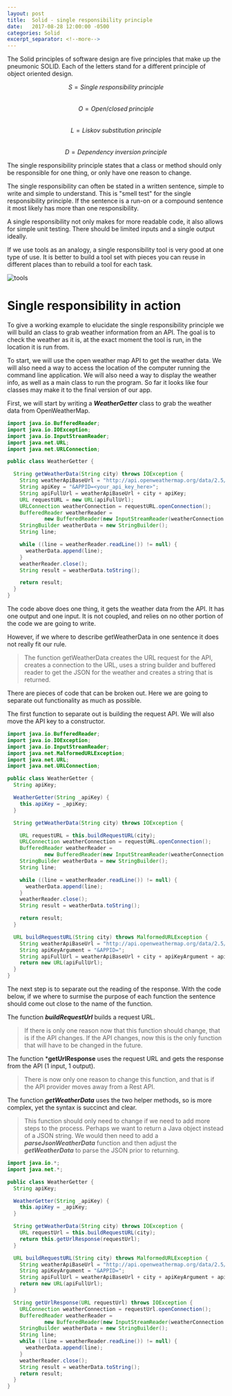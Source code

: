 ```yaml
---
layout: post
title:  Solid - single responsibility principle
date:   2017-08-28 12:00:00 -0500
categories: Solid
excerpt_separator: <!--more-->
---
```


The Solid principles of software design are five principles that make up the pneumonic SOLID. Each of the letters stand for a different principle of object oriented design.

<span class="formula">$$S = Single\;responsibility\;principle$$</span><br/>
<span class="formula">$$O = Open/closed\;principle$$</span><br/>
<span class="formula">$$L = Liskov\;substitution\;principle$$</span><br/>
<span class="formula">$$D = Dependency\;inversion\;principle$$</span>


The single responsibility principle states that a class or method should only be responsible for one thing, or only have one reason to change. 

The single responsibility can often be stated in a written sentence, simple to write and simple to understand.  This is "smell test" for the single responsibility principle. If the sentence is a run-on or a compound sentence it most likely has more than one responsibility. 

A single responsibility not only makes for more readable code, it also allows for simple unit testing.  There should be limited inputs and a single output ideally.  

If we use tools as an analogy, a single responsibility tool is very good at one type of use. It is better to build a tool set with pieces you can reuse in different places than to rebuild a tool for each task.

![tools]({{site.url}}/assets/pottery-tools.jpg)
<!---more--->
# Single responsibility in action

To give a working example to elucidate the single responsibility principle we will build an class to grab weather information from an API.  The goal is to check the weather as it is, at the exact moment the tool is run, in the location it is run from.

To start, we will use the open weather map API to get the weather data.  We will also need a way to access the location of the computer running the command line application.  We will also need a way to display the weather info, as well as a main class to run the program.  So far it looks like four classes may make it to the final version of our app.

First, we will start by writing a ***WeatherGetter*** class to grab the weather data from OpenWeatherMap.

``` java
import java.io.BufferedReader;
import java.io.IOException;
import java.io.InputStreamReader;
import java.net.URL;
import java.net.URLConnection;

public class WeatherGetter {

  String getWeatherData(String city) throws IOException {
    String weatherApiBaseUrl = "http://api.openweathermap.org/data/2.5/weather?q=";
    String apiKey = "&APPID=<your_api_key_here>";
    String apiFullUrl = weatherApiBaseUrl + city + apiKey;
    URL requestURL = new URL(apiFullUrl);
    URLConnection weatherConnection = requestURL.openConnection();
    BufferedReader weatherReader =
            new BufferedReader(new InputStreamReader(weatherConnection.getInputStream()));
    StringBuilder weatherData = new StringBuilder();
    String line;

    while ((line = weatherReader.readLine()) != null) {
      weatherData.append(line);
    }
    weatherReader.close();
    String result = weatherData.toString();

    return result;
  }
}
```

The code above does one thing, it gets the weather data from the API.  It has one output and one input. It is not coupled, and relies on no other portion of the code we are going to write.

However, if we where to describe getWeatherData in one sentence it does not really fit our rule.  

> The function getWeatherData creates the URL request for the API, creates a connection to the URL, uses a string builder and buffered reader to get the JSON for the weather and creates a string that is returned. 

There are pieces of code that can be broken out.  Here we are going to separate out functionality as much as possible.

The first function to separate out is building the request API. We will also move the API key to a constructor.

``` java
import java.io.BufferedReader;
import java.io.IOException;
import java.io.InputStreamReader;
import java.net.MalformedURLException;
import java.net.URL;
import java.net.URLConnection;

public class WeatherGetter {
  String apiKey;

  WeatherGetter(String _apiKey) {
    this.apiKey = _apiKey;
  }

  String getWeatherData(String city) throws IOException {

    URL requestURL = this.buildRequestURL(city);
    URLConnection weatherConnection = requestURL.openConnection();
    BufferedReader weatherReader =
            new BufferedReader(new InputStreamReader(weatherConnection.getInputStream()));
    StringBuilder weatherData = new StringBuilder();
    String line;

    while ((line = weatherReader.readLine()) != null) {
      weatherData.append(line);
    }
    weatherReader.close();
    String result = weatherData.toString();

    return result;
  }

  URL buildRequestURL(String city) throws MalformedURLException {
    String weatherApiBaseUrl = "http://api.openweathermap.org/data/2.5/weather?q=";
    String apiKeyArgument = "&APPID=";
    String apiFullUrl = weatherApiBaseUrl + city + apiKeyArgument + apiKey;
    return new URL(apiFullUrl);
  }
}
```

The next step is to separate out the reading of the response. With the code below, if we where to surmise the purpose of each function the sentence should come out close to the name of the function. 

The function ***buildRequestUrl*** builds a request URL.

> If there is only one reason now that this function should change, that is if the API changes.  If the API changes, now this is the only function that will have to be changed in the future.

The function ***getUrlResponse** uses the request URL and gets the response from the API (1 input, 1 output).

> There is now only one reason to change this function, and that is if the API provider moves away from a Rest API.  

The function ***getWeatherData*** uses the two helper methods, so is more complex, yet the syntax is succinct and clear. 

> This function should only need to change if we need to add more steps to the process. Perhaps we want to return a Java object instead of a JSON string.  We would then need to add a ***parseJsonWeatherData*** function and then adjust the ***getWeatherData*** to parse the JSON prior to returning.



``` java
import java.io.*;
import java.net.*;

public class WeatherGetter {
  String apiKey;

  WeatherGetter(String _apiKey) {
    this.apiKey = _apiKey;
  }

  String getWeatherData(String city) throws IOException {
    URL requestUrl = this.buildRequestURL(city);
    return this.getUrlResponse(requestUrl);
  }

  URL buildRequestURL(String city) throws MalformedURLException {
    String weatherApiBaseUrl = "http://api.openweathermap.org/data/2.5/weather?q=";
    String apiKeyArgument = "&APPID=";
    String apiFullUrl = weatherApiBaseUrl + city + apiKeyArgument + apiKey;
    return new URL(apiFullUrl);
  }

  String getUrlResponse(URL requestUrl) throws IOException {
    URLConnection weatherConnection = requestUrl.openConnection();
    BufferedReader weatherReader =
            new BufferedReader(new InputStreamReader(weatherConnection.getInputStream()));
    StringBuilder weatherData = new StringBuilder();
    String line;
    while ((line = weatherReader.readLine()) != null) {
      weatherData.append(line);
    }
    weatherReader.close();
    String result = weatherData.toString();
    return result;
  }
}
```








